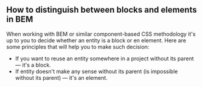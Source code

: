 ## How to distinguish between blocks and elements in BEM

When working with BEM or similar component-based CSS methodology  it's up to you to decide whether an entity is a block or en element. Here are some principles that will help you to make such decision:

* If you want to reuse an entity somewhere in a project without its parent — it's a block.
* If entity doesn't make any sense without its parent (is impossible without its parent) — it's an element.